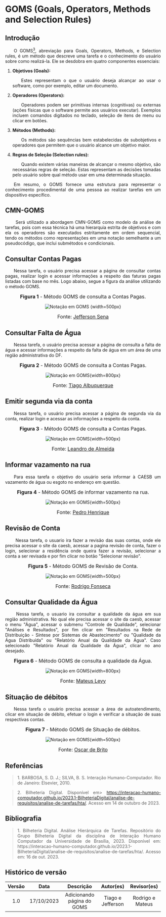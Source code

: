 # GOMS (Goals, Operators, Methods and Selection Rules)

## Introdução

<p align="justify">&emsp;&emsp;O GOMS<a href="#4"><sup>3</sup></a>, abreviação para Goals, Operators, Methods, e Selection rules, é um método que descreve uma tarefa e o conhecimento do usuário sobre como realizá-la. Ele se desdobra em quatro componentes essenciais:</p>

1. **Objetivos (Goals):** <p align="justify">&emsp;&emsp;Estes representam o que o usuário deseja alcançar ao usar o software, como por exemplo, editar um documento.</p>

2. **Operadores (Operators):** <p align="justify">&emsp;&emsp;Operadores podem ser primitivas internas (cognitivas) ou externas (ações físicas que o software permite aos usuários executar). Exemplos incluem comandos digitados no teclado, seleção de itens de menu ou clicar em botões.</p>

3. **Métodos (Methods):** <p align="justify">&emsp;&emsp;Os métodos são sequências bem estabelecidas de subobjetivos e operadores que permitem que o usuário alcance um objetivo maior. </p>

4. **Regras de Seleção (Selection rules):** <p align="justify">&emsp;&emsp;Quando existem várias maneiras de alcançar o mesmo objetivo, são necessárias regras de seleção. Estas representam as decisões tomadas pelo usuário sobre qual método usar em uma determinada situação.</p>

<p align="justify">&emsp;&emsp;Em resumo, o GOMS fornece uma estrutura para representar o conhecimento procedimental de uma pessoa ao realizar tarefas em um dispositivo específico. </p>

## CMN-GOMS
<p align="justify">&emsp;&emsp; Será utilizado a abordagem CMN-GOMS como modelo da análise de tarefas, pois com essa técnica há uma hierarquia estrita de objetivos e com ela os operadores são
executados estritamente em ordem sequencial, tendo os métodos como representações em uma
notação semelhante a um pseudocódigo, que inclui submétodos e condicionais. </p>


## Consultar Contas Pagas

<p align="justify">&emsp;&emsp;Nessa tarefa, o usuário precisa acessar a página de consultar contas pagas, realizar login e acessar informações a respeito das faturas pagas listadas com base no mês. Logo abaixo, segue a figura da análise utilizando o método GOMS.</p>

<center>
<font size="3"><b>Figura 1</b> - Método GOMS de consulta a Contas Pagas.</font>
<br>

![Notação em GOMS](../../assets/analise_de_tarefas/GOMS_contas_pagas.png)
{width=500px}

<font size="3"><p style="text-align: center">Fonte: <a href="https://github.com/JeffersonSenaa" target="_blank">Jefferson Sena</a></p></font>

</center>

## Consultar Falta de Água

<p align="justify">&emsp;&emsp;Nessa tarefa, o usuário precisa acessar a página de consulta a falta de água e acessar informações a respeito da falta de água em um área de uma região administrativa do DF.</p>

<center>
<font size="3"><b>Figura 2</b> - Método GOMS de consulta a Contas Pagas.</font>

![Notação em GOMS](../../../assets/analise_de_tarefas/GOMS_consulta.png){width=800px}

<font size="3"><p style="text-align: center">Fonte: <a href="https://github.com/Tiago1604" target="_blank">Tiago Albuquerque</a></p></font>

</center>

## Emitir segunda via da conta

<p align="justify">&emsp;&emsp;Nessa tarefa, o usuário precisa acessar a página de segunda via da conta, realizar login e acessar as informações a respeito da conta.</p>



<center>
<font size="3"><b>Figura 3</b> - Método GOMS de consulta a Contas Pagas.</font>

![Notação em GOMS](../../assets/analise_de_tarefas/GOMS_emitir.png){width=500px}

<font size="3"><p style="text-align: center">Fonte: <a href="https://github.com/leomitx10" target="_blank">Leandro de Almeida</a></p></font>

</center>


## Informar vazamento na rua

<p align="justify">&emsp;&emsp;Para essa tarefa o objetivo do usuário seria informar à CAESB um vazamento de água ou esgoto no endereço em questão.</p>

<center>
<font size="3"><b>Figura 4</b> - Método GOMS de informar vazamento na rua.</font>

![Notação em GOMS](../../assets/analise_de_tarefas/../../assets/analise_de_tarefas/GOMSVazamento.png){width=500px}

<font size="3"><p style="text-align: center">Fonte: <a href="https://github.com/Muniz2811" target="_blank">Pedro Henrique</a></p></font>

</center>

## Revisão de Conta 
<p align="justify">&emsp;&emsp; Nessa tarefa, o usuario ira fazer a revisão das suas contas, onde ele precisa acessar o site da caesb, acessar a pagina revisão de conta, fazer o login, selecionar a residência onde queira fazer a revisão, selecionar a conta a ser revisada e por fim clicar no botão "Selecionar revisão".</p>


<center>
<font size="3"><b>Figura 5</b> - Método GOMS de Revisão de Conta.</font>


![Notação em GOMS](../../../assets/analise_de_tarefas/GOMS_Revisão.png){width=500px}

<font size="3"><p style="text-align: center">Fonte: <a href="https://github.com/rodfon3301" target="_blank">Rodrigo Fonseca</a></p></font>

</center>


## Consultar Qualidade da Água  

<p align="justify">&emsp;&emsp; Nessa tarefa, o usuario ira consultar a qualidade da água em sua região administrativa. No qual ele precisa acessar o site da caesb, acessar o menu "Água", acessar o submenu "Controle de Qualidade", selecionar "Análises e Resultados", por fim clicar em  "Resultados na Rede de Distribuição - Síntese por Sistemas de Abastecimento" ou  "Qualidade da Água Distribuída" ou "Relatório Anual da Qualidade da Água". Caso selecionado "Relatório Anual da Qualidade da Água", clicar no ano desejado. </p>


<center>
<font size="3"><b>Figura 6</b> - Método GOMS de consulta a qualidade da Água.</font>

![Notação em GOMS](../../assets/analise_de_tarefas/GOMS_Qualidade.png){width=800px}

<font size="3"><p style="text-align: center">Fonte: <a href="https://github.com/mateus9levy" target="_blank">Mateus Levy</a></p></font>

</center>


## Situação de débitos
<center>
<p align="justify">&emsp;&emsp;Nessa tarefa o usuário precisa acessar a área de autoatendimento, clicar em situação de débito, efetuar o login e  verificar a situação de suas respectivas contas.</p>

<font size="3"><b>Figura 7</b> - Método GOMS de Situação de débitos.</font>

![Notação em GOMS](../../assets/analise_de_tarefas/../../assets/analise_de_tarefas/GOMOSCAR.jpeg){width=500px}

<font size="3"><p style="text-align: center">Fonte: <a href="https://github.com/OscarDeBrito" target="_blank">Oscar de Brito</a></p></font>

</center>

## Referências 

> <p id="1" align="justify"> 1. BARBOSA, S. D. J.; SILVA, B. S. Interação Humano-Computador. Rio de Janeiro: Elsevier, 2010.</p>

> <p id="3" align="justify">2. Bilheteria Digital. Disponível em> <a href="https://interacao-huma no-computador.github.io/2023.1-BilheteriaDigital/analise-de-requisitos/analise-de-tarefas/hta/">https://interacao-humano-computador.github.io/2023.1-BilheteriaDigital/analise-de-requisitos/analise-de-tarefas/hta/</a>. Acesso em 14 de outubro de 2023.</p>

## Bibliografia

> <p id="4" align="justify">1. Bilheteria Digital. Análise Hierárquica de Tarefas. Repositório do Grupo Bilheteria Digital da disciplina de Interação Humano Computador da Universidade de Brasília, 2023. Disponível em: https://interacao-humano-computador.github.io/2023.1-BilheteriaDigital/analise-de-requisitos/analise-de-tarefas/hta/. Acesso em: 16 de out. 2023.</p>

## Histórico de versão
| Versão |    Data    |      Descrição       |  Autor(es) | Revisor(es) |
| :----: | :--------: | :------------------: | :-----: | :-----: |
|  1.0   | 17/10/2023 | Adicionando página do GOMS | Tiago e Jefferson | Rodrigo e Mateus |